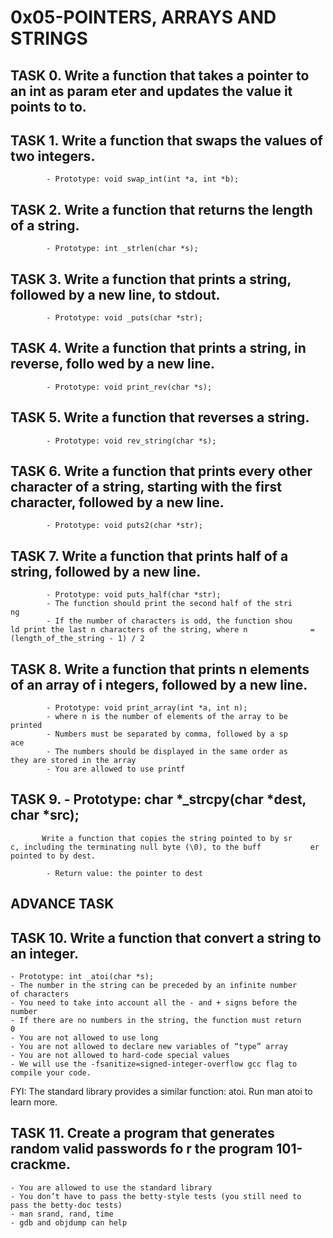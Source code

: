 # 0x05-POINTERS, ARRAYS AND STRINGS

## TASK 0. Write a function that takes a pointer to an int as param           eter and updates the value it points to to.

## TASK 1. Write a function that swaps the values of two integers.

		    - Prototype: void swap_int(int *a, int *b);

## TASK 2. Write a function that returns the length of a string.

			- Prototype: int _strlen(char *s);

## TASK 3. Write a function that prints a string, followed by a new           line, to stdout.

			- Prototype: void _puts(char *str);

## TASK 4. Write a function that prints a string, in reverse, follo           wed by a new line.

			- Prototype: void print_rev(char *s);

## TASK 5. Write a function that reverses a string.

			- Prototype: void rev_string(char *s);

## TASK 6. Write a function that prints every other character of a            string, starting with the first character, followed by a           new line.

			- Prototype: void puts2(char *str);

## TASK 7. Write a function that prints half of a string, followed            by a new line.

			- Prototype: void puts_half(char *str);
			- The function should print the second half of the stri				 ng
			- If the number of characters is odd, the function shou				 ld print the last n characters of the string, where n 				= (length_of_the_string - 1) / 2

## TASK 8. Write a function that prints n elements of an array of i           ntegers, followed by a new line.

		    - Prototype: void print_array(int *a, int n);
		    - where n is the number of elements of the array to be 			     printed
		    - Numbers must be separated by comma, followed by a sp               ace
			- The numbers should be displayed in the same order as				 they are stored in the array
			- You are allowed to use printf

## TASK 9.  - Prototype: char *_strcpy(char *dest, char *src);
		   Write a function that copies the string pointed to by sr           c, including the terminating null byte (\0), to the buff           er pointed to by dest.

			- Return value: the pointer to dest

## ADVANCE TASK

## TASK 10. Write a function that convert a string to an integer.

	- Prototype: int _atoi(char *s);
	- The number in the string can be preceded by an infinite number 		of characters
	- You need to take into account all the - and + signs before the 	   number
	- If there are no numbers in the string, the function must return 	   0
	- You are not allowed to use long
	- You are not allowed to declare new variables of “type” array
	- You are not allowed to hard-code special values
	- We will use the -fsanitize=signed-integer-overflow gcc flag to 	   compile your code.
FYI: The standard library provides a similar function: atoi. Run man atoi to learn more.

## TASK 11. Create a program that generates random valid passwords fo			 r the program 101-crackme.

	- You are allowed to use the standard library
	- You don’t have to pass the betty-style tests (you still need to 		pass the betty-doc tests)
	- man srand, rand, time
	- gdb and objdump can help
